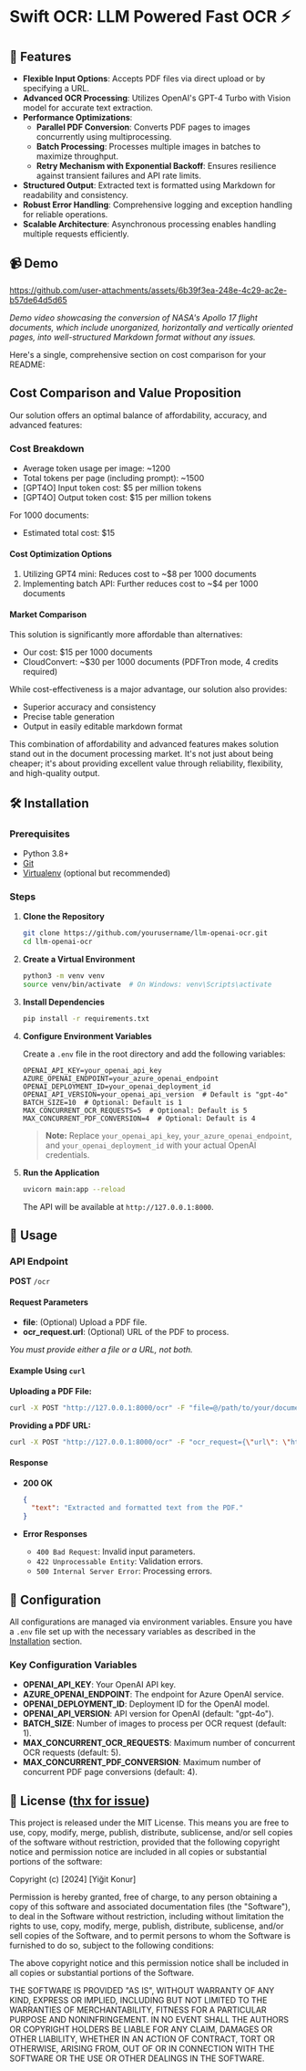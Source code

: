 # Swift OCR: LLM Powered Fast OCR ⚡

## 🌟 Features

- **Flexible Input Options**: Accepts PDF files via direct upload or by specifying a URL.
- **Advanced OCR Processing**: Utilizes OpenAI's GPT-4 Turbo with Vision model for accurate text extraction.
- **Performance Optimizations**:
  - **Parallel PDF Conversion**: Converts PDF pages to images concurrently using multiprocessing.
  - **Batch Processing**: Processes multiple images in batches to maximize throughput.
  - **Retry Mechanism with Exponential Backoff**: Ensures resilience against transient failures and API rate limits.
- **Structured Output**: Extracted text is formatted using Markdown for readability and consistency.
- **Robust Error Handling**: Comprehensive logging and exception handling for reliable operations.
- **Scalable Architecture**: Asynchronous processing enables handling multiple requests efficiently.

## 📹 Demo

https://github.com/user-attachments/assets/6b39f3ea-248e-4c29-ac2e-b57de64d5d65

*Demo video showcasing the conversion of NASA's Apollo 17 flight documents, which include unorganized, horizontally and vertically oriented pages, into well-structured Markdown format without any issues.*

Here's a single, comprehensive section on cost comparison for your README:

## Cost Comparison and Value Proposition

Our solution offers an optimal balance of affordability, accuracy, and advanced features:

### Cost Breakdown
- Average token usage per image: ~1200
- Total tokens per page (including prompt): ~1500
- [GPT4O] Input token cost: $5 per million tokens
- [GPT4O] Output token cost: $15 per million tokens

For 1000 documents:
- Estimated total cost: $15

#### Cost Optimization Options
1. Utilizing GPT4 mini: Reduces cost to ~$8 per 1000 documents
2. Implementing batch API: Further reduces cost to ~$4 per 1000 documents

#### Market Comparison
This solution is significantly more affordable than alternatives:
- Our cost: $15 per 1000 documents
- CloudConvert: ~$30 per 1000 documents (PDFTron mode, 4 credits required)

While cost-effectiveness is a major advantage, our solution also provides:
- Superior accuracy and consistency
- Precise table generation
- Output in easily editable markdown format

This combination of affordability and advanced features makes solution stand out in the document processing market. It's not just about being cheaper; it's about providing excellent value through reliability, flexibility, and high-quality output.

## 🛠️ Installation

### Prerequisites

- Python 3.8+
- [Git](https://git-scm.com/)
- [Virtualenv](https://virtualenv.pypa.io/en/latest/) (optional but recommended)

### Steps

1. **Clone the Repository**

   ```bash
   git clone https://github.com/yourusername/llm-openai-ocr.git
   cd llm-openai-ocr
   ```

2. **Create a Virtual Environment**

   ```bash
   python3 -m venv venv
   source venv/bin/activate  # On Windows: venv\Scripts\activate
   ```

3. **Install Dependencies**

   ```bash
   pip install -r requirements.txt
   ```

4. **Configure Environment Variables**

   Create a `.env` file in the root directory and add the following variables:

   ```env
   OPENAI_API_KEY=your_openai_api_key
   AZURE_OPENAI_ENDPOINT=your_azure_openai_endpoint
   OPENAI_DEPLOYMENT_ID=your_openai_deployment_id
   OPENAI_API_VERSION=your_openai_api_version  # Default is "gpt-4o"
   BATCH_SIZE=10  # Optional: Default is 1
   MAX_CONCURRENT_OCR_REQUESTS=5  # Optional: Default is 5
   MAX_CONCURRENT_PDF_CONVERSION=4  # Optional: Default is 4
   ```

   > **Note:** Replace `your_openai_api_key`, `your_azure_openai_endpoint`, and `your_openai_deployment_id` with your actual OpenAI credentials.

5. **Run the Application**

   ```bash
   uvicorn main:app --reload
   ```

   The API will be available at `http://127.0.0.1:8000`.

## 🎯 Usage

### API Endpoint

**POST** `/ocr`

#### Request Parameters

- **file**: (Optional) Upload a PDF file.
- **ocr_request.url**: (Optional) URL of the PDF to process.

*You must provide either a file or a URL, not both.*

#### Example Using `curl`

**Uploading a PDF File:**

```bash
curl -X POST "http://127.0.0.1:8000/ocr" -F "file=@/path/to/your/document.pdf"
```

**Providing a PDF URL:**

```bash
curl -X POST "http://127.0.0.1:8000/ocr" -F "ocr_request={\"url\": \"https://example.com/document.pdf\"}" -H "Content-Type: application/json"
```

#### Response

- **200 OK**

  ```json
  {
    "text": "Extracted and formatted text from the PDF."
  }
  ```

- **Error Responses**

  - `400 Bad Request`: Invalid input parameters.
  - `422 Unprocessable Entity`: Validation errors.
  - `500 Internal Server Error`: Processing errors.

## 🧰 Configuration

All configurations are managed via environment variables. Ensure you have a `.env` file set up with the necessary variables as described in the [Installation](#installation) section.

### Key Configuration Variables

- **OPENAI_API_KEY**: Your OpenAI API key.
- **AZURE_OPENAI_ENDPOINT**: The endpoint for Azure OpenAI service.
- **OPENAI_DEPLOYMENT_ID**: Deployment ID for the OpenAI model.
- **OPENAI_API_VERSION**: API version for OpenAI (default: "gpt-4o").
- **BATCH_SIZE**: Number of images to process per OCR request (default: 1).
- **MAX_CONCURRENT_OCR_REQUESTS**: Maximum number of concurrent OCR requests (default: 5).
- **MAX_CONCURRENT_PDF_CONVERSION**: Maximum number of concurrent PDF page conversions (default: 4).

## 📜 License ([thx for issue](https://github.com/yigitkonur/swift-ocr-llm-powered-pdf-to-markdown/issues/1))

This project is released under the MIT License. This means you are free to use, copy, modify, merge, publish, distribute, sublicense, and/or sell copies of the software without restriction, provided that the following copyright notice and permission notice are included in all copies or substantial portions of the software:

Copyright (c) [2024] [Yiğit Konur]

Permission is hereby granted, free of charge, to any person obtaining a copy of this software and associated documentation files (the "Software"), to deal in the Software without restriction, including without limitation the rights to use, copy, modify, merge, publish, distribute, sublicense, and/or sell copies of the Software, and to permit persons to whom the Software is furnished to do so, subject to the following conditions:

The above copyright notice and this permission notice shall be included in all copies or substantial portions of the Software.

THE SOFTWARE IS PROVIDED "AS IS", WITHOUT WARRANTY OF ANY KIND, EXPRESS OR IMPLIED, INCLUDING BUT NOT LIMITED TO THE WARRANTIES OF MERCHANTABILITY, FITNESS FOR A PARTICULAR PURPOSE AND NONINFRINGEMENT. IN NO EVENT SHALL THE AUTHORS OR COPYRIGHT HOLDERS BE LIABLE FOR ANY CLAIM, DAMAGES OR OTHER LIABILITY, WHETHER IN AN ACTION OF CONTRACT, TORT OR OTHERWISE, ARISING FROM, OUT OF OR IN CONNECTION WITH THE SOFTWARE OR THE USE OR OTHER DEALINGS IN THE SOFTWARE.
